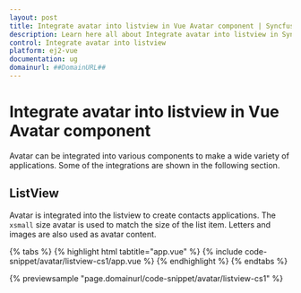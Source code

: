 ```yaml
---
layout: post
title: Integrate avatar into listview in Vue Avatar component | Syncfusion
description: Learn here all about Integrate avatar into listview in Syncfusion Vue Avatar component of Syncfusion Essential JS 2 and more.
control: Integrate avatar into listview 
platform: ej2-vue
documentation: ug
domainurl: ##DomainURL##
---
```


# Integrate avatar into listview in Vue Avatar component

Avatar can be integrated into various components to make a wide variety of applications. Some of the integrations are shown in the following section.

## ListView

Avatar is integrated into the listview to create contacts applications. The `xsmall` size avatar is used to match the size of the list item. Letters and images are also used as avatar content.

{% tabs %}
{% highlight html tabtitle="app.vue" %}
{% include code-snippet/avatar/listview-cs1/app.vue %}
{% endhighlight %}
{% endtabs %}
        
{% previewsample "page.domainurl/code-snippet/avatar/listview-cs1" %}
